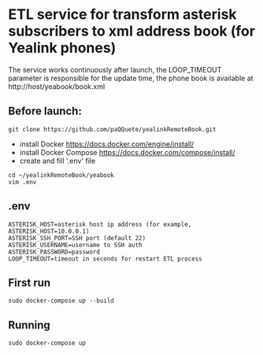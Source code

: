 # ETL service for transform asterisk subscribers to xml address book (for Yealink phones)

The service works continuously after launch, the LOOP_TIMEOUT parameter is responsible for the update time, the phone
book is available at http://host/yeabook/book.xml

## Before launch:
 ```shell
git clone https://github.com/paQQuete/yealinkRemoteBook.git
``` 
 - install Docker https://docs.docker.com/engine/install/
 - install Docker Compose https://docs.docker.com/compose/install/
 - create and fill '.env' file
```shell
cd ~/yealinkRemoteBook/yeabook 
vim .env
```
## .env
 ```shell
 ASTERISK_HOST=asterisk host ip address (for example, ASTERISK_HOST=10.0.0.1)
 ASTERISK_SSH_PORT=SSH port (default 22)
 ASTERISK_USERNAME=username to SSH auth
 ASTERISK_PASSWORD=password
 LOOP_TIMEOUT=timeout in seconds for restart ETL process
 ```

## First run
```shell
sudo docker-compose up --build
```

## Running
```shell
sudo docker-compose up
```

